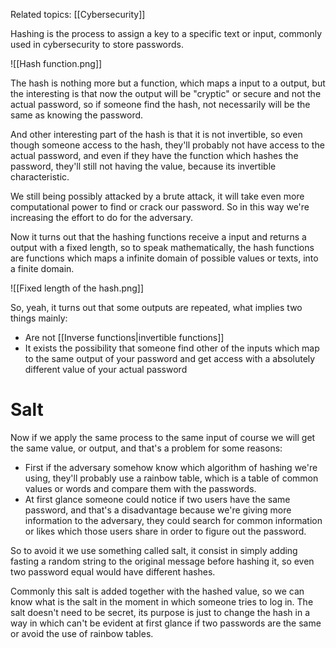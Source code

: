Related topics: [[Cybersecurity]]

Hashing is the process to assign a key to a specific text or input, commonly used in cybersecurity to store passwords. 

![[Hash function.png]]

The hash is nothing more but a function, which maps a input to a output, but the interesting is that now the output will be "cryptic" or secure and not the actual password, so if someone find the hash, not necessarily will be the same as knowing the password.

And other interesting part of the hash is that it is not invertible, so even though someone access to the hash, they'll probably not have access to the actual password, and even if they have the function which hashes the password, they'll still not having the value, because its invertible characteristic.

We still being possibly attacked by a brute attack, it will take even more computational power to find or crack our password. So in this way we're increasing the effort to do for the adversary. 

Now it turns out that the hashing functions receive a input and returns a output with a fixed length, so to speak mathematically, the hash functions are functions which maps a infinite domain of possible values or texts, into a finite domain. 

![[Fixed length of the hash.png]]

So, yeah, it turns out that some outputs are repeated, what implies two things mainly:
+ Are not [[Inverse functions|invertible functions]]
+ It exists the possibility that someone find other of the inputs which map to the same output of your password and get access with a absolutely different value of your actual password 

# Salt 

Now if we apply the same process to the same input of course we will get the same value, or output, and that's a problem for some reasons: 

+ First if the adversary somehow know which algorithm of hashing we're using, they'll probably use a rainbow table, which is a table of common values or words and compare them with the passwords. 
+ At first glance someone could notice if two users have the same password, and that's a disadvantage because we're giving more information to the adversary, they could search for common information or likes which those users share in order to figure out the password. 

So to avoid it we use something called salt, it consist in simply adding fasting a random string to the original message before hashing it, so even two password equal would have different hashes.

Commonly this salt is added together with the hashed value, so we can know what is the salt in the moment in which someone tries to log in. The salt doesn't need to be secret, its purpose is just to change the hash in a way in which can't be evident at first glance if two passwords are the same or avoid the use of rainbow tables.
